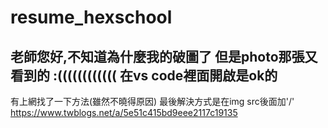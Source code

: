 # resume_hexschool
老師您好,不知道為什麼我的破圖了
但是photo那張又看到的 :((((((((((((
在vs code裡面開啟是ok的
---------------------------------
有上網找了一下方法(雖然不曉得原因)
最後解決方式是在img src後面加'/'
https://www.twblogs.net/a/5e51c415bd9eee2117c19135
